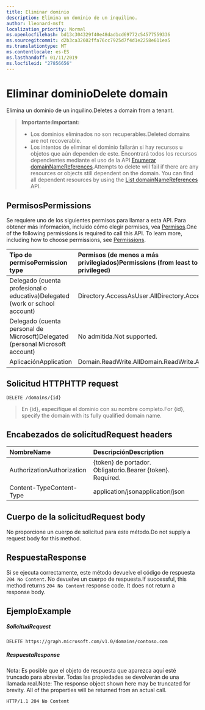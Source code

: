 ```yaml
---
title: Eliminar dominio
description: Elimina un dominio de un inquilino.
author: lleonard-msft
localization_priority: Normal
ms.openlocfilehash: bd13c304329f40e48dad1cd69772c54577559336
ms.sourcegitcommit: d2b3ca32602ffa76cc7925d7f4d1e2258e611ea5
ms.translationtype: MT
ms.contentlocale: es-ES
ms.lasthandoff: 01/11/2019
ms.locfileid: "27856656"
---
```

# <a name="delete-domain"></a><span data-ttu-id="c9aa0-103">Eliminar dominio</span><span class="sxs-lookup"><span data-stu-id="c9aa0-103">Delete domain</span></span>

<span data-ttu-id="c9aa0-104">Elimina un dominio de un inquilino.</span><span class="sxs-lookup"><span data-stu-id="c9aa0-104">Deletes a domain from a tenant.</span></span>

> <span data-ttu-id="c9aa0-105">**Importante:**</span><span class="sxs-lookup"><span data-stu-id="c9aa0-105">**Important:**</span></span>
> - <span data-ttu-id="c9aa0-106">Los dominios eliminados no son recuperables.</span><span class="sxs-lookup"><span data-stu-id="c9aa0-106">Deleted domains are not recoverable.</span></span><br />
> - <span data-ttu-id="c9aa0-p101">Los intentos de eliminar el dominio fallarán si hay recursos u objetos que aún dependen de este. Encontrará todos los recursos dependientes mediante el uso de la API [Enumerar domainNameReferences](domain-list-domainnamereferences.md).</span><span class="sxs-lookup"><span data-stu-id="c9aa0-p101">Attempts to delete will fail if there are any resources or objects still dependent on the domain. You can find all dependent resources by using the [List domainNameReferences](domain-list-domainnamereferences.md) API.</span></span>

## <a name="permissions"></a><span data-ttu-id="c9aa0-109">Permisos</span><span class="sxs-lookup"><span data-stu-id="c9aa0-109">Permissions</span></span>

<span data-ttu-id="c9aa0-p102">Se requiere uno de los siguientes permisos para llamar a esta API. Para obtener más información, incluido cómo elegir permisos, vea [Permisos](/graph/permissions-reference).</span><span class="sxs-lookup"><span data-stu-id="c9aa0-p102">One of the following permissions is required to call this API. To learn more, including how to choose permissions, see [Permissions](/graph/permissions-reference).</span></span>


|<span data-ttu-id="c9aa0-112">Tipo de permiso</span><span class="sxs-lookup"><span data-stu-id="c9aa0-112">Permission type</span></span>      | <span data-ttu-id="c9aa0-113">Permisos (de menos a más privilegiados)</span><span class="sxs-lookup"><span data-stu-id="c9aa0-113">Permissions (from least to most privileged)</span></span>              |
|:--------------------|:---------------------------------------------------------|
|<span data-ttu-id="c9aa0-114">Delegado (cuenta profesional o educativa)</span><span class="sxs-lookup"><span data-stu-id="c9aa0-114">Delegated (work or school account)</span></span> | <span data-ttu-id="c9aa0-115">Directory.AccessAsUser.All</span><span class="sxs-lookup"><span data-stu-id="c9aa0-115">Directory.AccessAsUser.All</span></span>    |
|<span data-ttu-id="c9aa0-116">Delegado (cuenta personal de Microsoft)</span><span class="sxs-lookup"><span data-stu-id="c9aa0-116">Delegated (personal Microsoft account)</span></span> | <span data-ttu-id="c9aa0-117">No admitida.</span><span class="sxs-lookup"><span data-stu-id="c9aa0-117">Not supported.</span></span>    |
|<span data-ttu-id="c9aa0-118">Aplicación</span><span class="sxs-lookup"><span data-stu-id="c9aa0-118">Application</span></span> | <span data-ttu-id="c9aa0-119">Domain.ReadWrite.All</span><span class="sxs-lookup"><span data-stu-id="c9aa0-119">Domain.ReadWrite.All</span></span> |

## <a name="http-request"></a><span data-ttu-id="c9aa0-120">Solicitud HTTP</span><span class="sxs-lookup"><span data-stu-id="c9aa0-120">HTTP request</span></span>
<!-- { "blockType": "ignored" } -->
```http
DELETE /domains/{id}
```

> <span data-ttu-id="c9aa0-121">En {id}, especifique el dominio con su nombre completo.</span><span class="sxs-lookup"><span data-stu-id="c9aa0-121">For {id}, specify the domain with its fully qualified domain name.</span></span>

## <a name="request-headers"></a><span data-ttu-id="c9aa0-122">Encabezados de solicitud</span><span class="sxs-lookup"><span data-stu-id="c9aa0-122">Request headers</span></span>

| <span data-ttu-id="c9aa0-123">Nombre</span><span class="sxs-lookup"><span data-stu-id="c9aa0-123">Name</span></span>       | <span data-ttu-id="c9aa0-124">Descripción</span><span class="sxs-lookup"><span data-stu-id="c9aa0-124">Description</span></span>|
|:---------------|:----------|
| <span data-ttu-id="c9aa0-125">Authorization</span><span class="sxs-lookup"><span data-stu-id="c9aa0-125">Authorization</span></span>  | <span data-ttu-id="c9aa0-p103">{token} de portador. Obligatorio.</span><span class="sxs-lookup"><span data-stu-id="c9aa0-p103">Bearer {token}. Required.</span></span> |
| <span data-ttu-id="c9aa0-128">Content-Type</span><span class="sxs-lookup"><span data-stu-id="c9aa0-128">Content-Type</span></span>  | <span data-ttu-id="c9aa0-129">application/json</span><span class="sxs-lookup"><span data-stu-id="c9aa0-129">application/json</span></span> |

## <a name="request-body"></a><span data-ttu-id="c9aa0-130">Cuerpo de la solicitud</span><span class="sxs-lookup"><span data-stu-id="c9aa0-130">Request body</span></span>

<span data-ttu-id="c9aa0-131">No proporcione un cuerpo de solicitud para este método.</span><span class="sxs-lookup"><span data-stu-id="c9aa0-131">Do not supply a request body for this method.</span></span>

## <a name="response"></a><span data-ttu-id="c9aa0-132">Respuesta</span><span class="sxs-lookup"><span data-stu-id="c9aa0-132">Response</span></span>

<span data-ttu-id="c9aa0-p104">Si se ejecuta correctamente, este método devuelve el código de respuesta `204 No Content`. No devuelve un cuerpo de respuesta.</span><span class="sxs-lookup"><span data-stu-id="c9aa0-p104">If successful, this method returns `204 No Content` response code. It does not return a response body.</span></span>

## <a name="example"></a><span data-ttu-id="c9aa0-135">Ejemplo</span><span class="sxs-lookup"><span data-stu-id="c9aa0-135">Example</span></span>
##### <a name="request"></a><span data-ttu-id="c9aa0-136">Solicitud</span><span class="sxs-lookup"><span data-stu-id="c9aa0-136">Request</span></span>

<!-- {
  "blockType": "request",
  "sampleKeys": ["contoso.com"],
  "name": "delete_domain"
}-->
```http
DELETE https://graph.microsoft.com/v1.0/domains/contoso.com
```

##### <a name="response"></a><span data-ttu-id="c9aa0-137">Respuesta</span><span class="sxs-lookup"><span data-stu-id="c9aa0-137">Response</span></span>

<span data-ttu-id="c9aa0-p105">Nota: Es posible que el objeto de respuesta que aparezca aquí esté truncado para abreviar. Todas las propiedades se devolverán de una llamada real.</span><span class="sxs-lookup"><span data-stu-id="c9aa0-p105">Note: The response object shown here may be truncated for brevity. All of the properties will be returned from an actual call.</span></span>
<!-- {
  "blockType": "response",
  "truncated": true
} -->
```http
HTTP/1.1 204 No Content
```

<!-- uuid: 8fcb5dbc-d5aa-4681-8e31-b001d5168d79
2015-10-25 14:57:30 UTC -->
<!-- {
  "type": "#page.annotation",
  "description": "Delete domain",
  "keywords": "",
  "section": "documentation",
  "tocPath": ""
}-->

